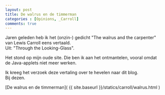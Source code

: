 ```yaml
---
layout: post
title: De walrus en de timmerman
categories : [Opinions, _Carroll]
comments: true
---
```


Jaren geleden heb ik het (onzin-) gedicht "The walrus and the carpenter" van Lewis Carroll eens vertaald.<br>
Uit: "Through the Looking-Glass".


Het stond op mijn oude site. Die ben ik aan het ontmantelen, vooral omdat de Java-applets niet meer werken.

Ik kreeg het verzoek deze vertaling over te hevelen naar dit blog.<br> Bij dezen.

[De walrus en de timmerman]( {{ site.baseurl }}/statics/carroll/walrus.html )
